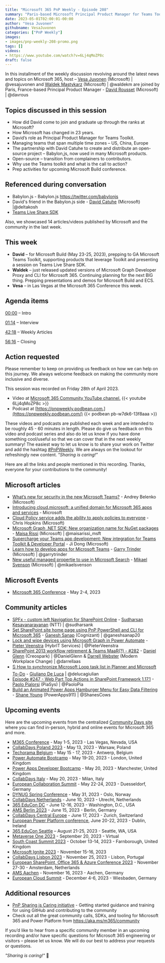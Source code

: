 ```yaml
---
title: "Microsoft 365 PnP Weekly - Episode 208"
summary: "Paris-based Microsoft Principal Product Manager for Teams Toolkit - David Rousset joins Microsoft’s Vesa Juvonen and Waldek Mastykarz in a discussion on change at Microsoft, releasing an open-source project - Babylon.js, managing across time zones, work on Teams Toolkit, plus 14 articles/videos."
date: 2023-05-01T02:00:01-00:00
author: "Vesa Juvonen"
githubname: VesaJuvonen
categories: ["PnP Weekly"]
images:
- images/pnp-weekly-208-promo.png
tags: []
videos:
- https://www.youtube.com/watch?v=6Lj4qMoZP8c
draft: false
---
```


In this installment of the weekly discussion revolving around the latest news and topics on Microsoft 365, host – [Vesa Juvonen](https://twitter.com/vesajuvonen) (Microsoft) | @vesajuvonen and [Waldek Mastykarz](https://twitter.com/waldekm) (Microsoft) | @waldekm are joined by Paris, France-based Principal Product Manager - [David Rousset](https://twitter.com/davrous) (Microsoft) \| @davrous

## Topics discussed in this session

* How did David come to join and graduate up through the ranks at Microsoft?
* How Microsoft has changed in 23 years.
* David’s role as Principal Product Manager for Teams Toolkit.
* Managing teams that span multiple time zones – US, China, Europe
* The partnership with David Catuhe to create and distribute an open-source project – Babylon,js, now used in many Microsoft products.
* Open-source – transition from complainers to contributors.
* Why use the Teams toolkit and what is the call to action?
* Prep activities for upcoming Microsoft Build conference.

## Referenced during conversation

* Babylon.js - Babylon.js <https://twitter.com/babylonjs>
* David's friend in the Babylon.js side - [David Catuhe](https://twitter.com/deltakosh) (Microsoft) \|@deltakosh
* [Teams Live Share SDK](https://learn.microsoft.com/microsoftteams/platform/apps-in-teams-meetings/teams-live-share-overview)

Also, we showcased 14 articles/videos published by Microsoft and the community in the last week.

## This week

* **David** – for Microsoft Build (May 23-25, 2023), prepping to GA Microsoft Teams Toolkit, supporting products that leverage Toolkit and presenting a session on Teams Live Share SDK.
* **Waldek** – just released updated versions of Microsoft Graph Developer Proxy and CLI for Microsoft 365. Continuing planning for the next BIG thing. Prepping presentations and demos for Microsoft Build and ECS.
* **Vesa** – in Las Vegas at the Microsoft 365 Conference this week.

## Agenda items

[00:00](https://youtu.be/6Lj4qMoZP8c?t=0) – Intro

[01:14](https://youtu.be/6Lj4qMoZP8c?t=74) – Interview

[42:18](https://youtu.be/6Lj4qMoZP8c?t=2538) – Weekly Articles

[56:16](https://youtu.be/6Lj4qMoZP8c?t=3376) – Closing

## Action requested

Please remember to keep on providing us feedback on how we can help on this journey. We always welcome feedback on making the community more inclusive and diverse.

This session was recorded on Friday 28th of April 2023.

*   Video at [Microsoft 365 Community YouTube channel.](https://aka.ms/m365pnp-videos)
    {{< youtube 6Lj4qMoZP8c >}}
*   Podcast at [https://pnpweekly.podbean.com.](https://pnpweekly.podbean.com/)
    {{< podbean pb-w7dk6-13f8aaa >}}

These videos and podcasts are published each week and are intended to be roughly 45 - 60 minutes in length.  Please do give us feedback on this video and podcast series and also do let us know if you have done something cool/useful so that we can cover that in the next weekly summary! The easiest way to let us know is to share your work on Twitter and add the hashtag [#PnPWeekly](https://twitter.com/search?q=%23pnpweekly). We are always on the lookout for refreshingly new content. “_Sharing is caring!”_

Here are all the links and people mentioned in this recording. Thanks, everyone for your contributions to the community!

## Microsoft articles

* [What’s new for security in the new Microsoft Teams?](https://techcommunity.microsoft.com/t5/microsoft-teams-blog/what-s-new-for-security-in-the-new-microsoft-teams/ba-p/3804261) - Andrey Belenko (Microsoft)
* [Introducing cloud.microsoft: a unified domain for Microsoft 365 apps and services](https://techcommunity.microsoft.com/t5/microsoft-365-blog/introducing-cloud-microsoft-a-unified-domain-for-microsoft-365/ba-p/3804961) - Microsoft
* [Cloud Policy service adds the ability to apply policies to everyone](https://techcommunity.microsoft.com/t5/microsoft-365-blog/cloud-policy-service-adds-the-ability-to-apply-policies-to/ba-p/3799377) - Chris Hopkins (Microsoft)
* [Microsoft Graph .NET SDK: New organization name for NuGet packages](https://devblogs.microsoft.com/microsoft365dev/microsoft-graph-net-sdk-new-organization-name-for-nuget-packages/) - [Maisa Rissi](https://twitter.com/maisarissi_msft) (Microsoft) | @maisarissi_msft
* [Supercharge your Teams app development: New integration for Teams Toolkit & Developer Portal](https://devblogs.microsoft.com/microsoft365dev/supercharge-your-teams-app-development-new-integration-for-teams-toolkit-developer-portal/) - Ji Dong (Microsoft)
* [Learn how to develop apps for Microsoft Teams](https://pnp.github.io/blog/post/learn-develop-apps-microsoft-teams/) - [Garry Trinder](https://twitter.com/garrytrinder) (Microsoft) | @garrytrinder
* [New useful managed propertie to use in Microsoft Search](https://www.techmikael.com/2023/04/new-useful-managed-properties-to-use-in.html) - [Mikael Svenson](https://twitter.com/mikaelsvenson) (Microsoft) | @mikaelsvenson

## Microsoft Events

* [Microsoft 365 Conference](https://m365conf.com/) - May 2-4, 2023

## Community articles

* [SPFx - custom left Navigation for SharePoint Online](https://spknowledge.com/2023/04/25/spfx-custom-left-navigation-for-sharepoint-online/) - [Sudharsan Kesavanarayanan](https://twitter.com/sudharsank) (NTT) | @sudharsank
* [Set SharePoint site home page using PnP PowerShell and CLI for Microsoft 365](https://ganeshsanapblogs.wordpress.com/2023/04/05/set-sharepoint-site-home-page-using-pnp-powershell-and-cli-for-microsoft-365/) - [Ganesh Sanap](https://twitter.com/ganeshsanap20) (Cognizant) | @ganeshsanap20
* [Lock and wipe devices using Microsoft Graph in Power Automate](https://sharepains.com/2023/04/26/lock-wipe-devices-microsoft-graph/) - [Pieter Veenstra](https://twitter.com/PieterVeenstra) (HybrIT Services) | @PieterVeenstra
* [SharePoint 2013 workflow retirement & Teams MaaR(?) - #282](https://www.messagecentershow.com/e/sharepoint-2013-workflow-retirement-teams-maar-282/) - [Daniel Glenn](https://twitter.com/DanielGlenn) (Creospark) | @DanielGlenn & [Darrell Webster](https://twitter.com/darrellaas) (Modern Workplace Change) | @darrellaas
* [🔃 How to synchronize Microsoft Loop task list in Planner and Microsoft To-Do](https://www.youtube.com/watch?v=KEjtKTB8G4k) - [Giuliano De Luca](https://twitter.com/DeLucaGiulian) | @delucagiulian
* [Episode #247 - Web Part Top Actions in SharePoint Framework 1.17.1](https://www.youtube.com/watch?v=70ZhGaig_Ws) - [Paolo Pialorsi](https://twitter.com/PaoloPia) (PiaSys) | @PaoloPia
* [Build an Animated Power Apps Hamburger Menu for Easy Data Filtering](https://www.youtube.com/watch?v=x1rGIJmUG7c) - [Shane Young](https://twitter.com/ShanesCows) (PowerApps911) | @ShanesCows

## Upcoming events

Here are the upcoming events from the centralized [Community Days site](https://communitydays.org/events?when=upcoming) where you can find in-person, hybrid and online events for Microsoft 365 and more.

* [M365 Conference](https://m365conf.com/#!/) - May 1-5, 2023 - Las Vegas, Nevada, USA
* [CollabDays Poland 2023](https://www.communitydays.org/event/2023-05-13/collabdays-poland-2023) - May 13, 2023 - Warsaw, Poland
* [Techorama Belgium](https://www.techorama.be/) - May 15 - 17, 2023 - Antwerp, Belgium
* [Power Automate Bootcamp](https://www.communitydays.org/event/2023-05-19/power-automate-bootcamp-2023) - May 19-20, 2023 - London, United Kingdom
* [Power Apps Developer Bootcamp](https://www.communitydays.org/event/2023-05-20/power-apps-developer-bootcamp) - May 20, 2023 - Manchester, United Kingdom
* [CollabDays Italy](https://www.collabdays.org/2023-italy/) - May 20, 2023 - Milan, Italy
* [European Collaboration Summit](https://www.collabsummit.eu/) - May 22-24, 2023 - Duesseldorf, Germany
* [DYNUG Spring Conference](https://www.communitydays.org/event/2023-05-31/dynug-spring-conference) - May 31, 2023 - Oslo, Norway
* [CollabDays Netherlands](https://www.communitydays.org/event/2023-06-10/collabdays-netherlands-2023) - June 10, 2023 - Utrecht, Netherlands
* [365 EduCon DC](https://365educon.com/DC/) - June 12-16, 2023 - Washington, D.C., USA
* [AMS Berlin 2023](https://www.communitydays.org/event/2023-06-15/amsberlin-2023) - June 15, 2023 - Berlin, Germany
* [CollabDays Central Europe](https://www.collabdays.org/2023-ce/) - June 17, 2023 - Zurich, Switzerland
* [European Power Platform conference](https://www.sharepointeurope.com/european-power-platform-conference/), June 20-22, 2023 - Dublin, Ireland
* [365 EduCon Seattle](https://365educon.com/Seattle/) – August 21-25, 2023 - Seattle, WA, USA
* [Metaverse One 2023](https://www.communitydays.org/event/2023-09-20/metaverse-one-2023) - September 20, 2023 - Virtual
* [South Coast Summit 2023](https://www.southcoastsummit.com/) - October 13-14, 2023 - Farnborough, United Kingdom
* [Microsoft Ignite 2023](https://ignite.microsoft.com/) - November 15-16, 2023
* [CollabDays Lisbon 2023](https://www.collabdays.org/2023-lisbon/) - November 25, 2023 - Lisbon, Portugal
* [European SharePoint, Office 365 & Azure Conference 2023](https://www.sharepointeurope.com/) - November 27-30 - Amsterdam, Netherlands
* [AMS Aachen](https://www.communitydays.org/event/2023-11-16/ams-aachen) - November 16, 2023 - Aachen, Germany
* [European Cloud Summit](https://www.cloudsummit.eu/) - December 4-6, 2023 - Wiesbaden, Germany

## Additional resources

* [PnP Sharing is Caring initiative](https://aka.ms/sharing-is-caring) - Getting started guidance and training for using GitHub and contributing to the community
* Check out all the great community calls, SDKs, and tooling for Microsoft 365 and Power Platform from <https://aka.ms/m365/community>

If you’d like to hear from a specific community member in an upcoming recording and/or have specific questions for Microsoft 365 engineering or visitors – please let us know. We will do our best to address your requests or questions.

_"Sharing is caring!"_ 🧡
